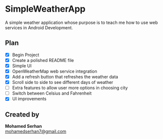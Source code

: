 # SimpleWeatherApp #  
A simple weather application whose purpose is to teach me how to use web services in Android Development.

## Plan ##  
- [x] Begin Project 
- [x] Create a polished README file
- [x] Simple UI  
- [x] OpenWeatherMap web service integration
- [x] Add a refresh button that refreshes the weather data
- [x] Scroll side to side to see different days of weather
- [ ] Extra features to allow user more options in choosing city
- [ ] Switch between Celsius and Fahrenheit
- [x] UI improvements

## Created by ##  
<b>Mohamed Serhan</b>  
mohamedserhan7@gmail.com
